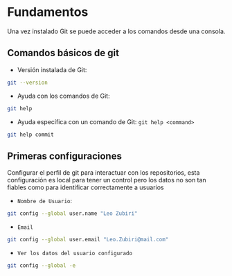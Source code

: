 # Fundamentos

Una vez instalado Git se puede acceder a los comandos desde una consola.

## Comandos básicos de git

- Versión instalada de Git:

```bash
git --version
```

- Ayuda con los comandos de Git:

```bash
git help
```

- Ayuda específica con un comando de Git: `git help <command>`

```bash
git help commit
```
## Primeras configuraciones

Configurar el perfil de git para interactuar con los repositorios, esta configuración es local para tener un control pero los datos no son tan fiables como para identificar correctamente a usuarios

- `Nombre de Usuario`: 
  
```bash
git config --global user.name "Leo Zubiri"
```

- `Email`

```bash
git config --global user.email "Leo.Zubiri@mail.com"
```

- `Ver los datos del usuario configurado`

```bash
git config --global -e
```
